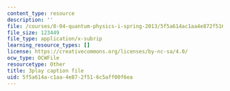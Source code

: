 ```yaml
---
content_type: resource
description: ''
file: /courses/8-04-quantum-physics-i-spring-2013/5f5a614ac1aa4e872f516c5aff00f6ea_mLe8YCnUed4.srt
file_size: 123449
file_type: application/x-subrip
learning_resource_types: []
license: https://creativecommons.org/licenses/by-nc-sa/4.0/
ocw_type: OCWFile
resourcetype: Other
title: 3play caption file
uid: 5f5a614a-c1aa-4e87-2f51-6c5aff00f6ea
---
```

